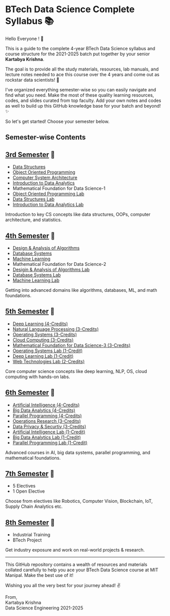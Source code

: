 # BTech Data Science Complete Syllabus 📚

Hello Everyone ! 👋

This is a guide to the complete 4-year BTech Data Science syllabus and course structure for the 2021-2025 batch put together by your senior **Kartabya Krishna**. 

The goal is to provide all the study materials, resources, lab manuals, and lecture notes needed to ace this course over the 4 years and come out as rockstar data scientists! 🚀

I've organized everything semester-wise so you can easily navigate and find what you need. Make the most of these quality learning resources, codes, and slides curated from top faculty. Add your own notes and codes as well to build up this GitHub knowledge base for your batch and beyond! ✨

So let's get started! Choose your semester below.

## Semester-wise Contents 

## [3rd Semester](./3rd-Semester) 📗

- [Data Structures](./3rd-Semester/DS)
- [Object Oriented Programming](./3rd-Semester/OOP)
- [Computer System Architecture](./3rd-Semester/CSA)
- [Introduction to Data Analytics](./3rd-Semester/IDA)
- Mathematical Foundation for Data Science-1
- [Object Oriented Programming Lab](./3rd-Semester/OOP-Lab)
- [Data Structures Lab](./3rd-Semester/DAA-Lab)
- [Introduction to Data Analytics Lab](./3rd-Semester/IDA-Lab)

Introduction to key CS concepts like data structures, OOPs, computer architecture, and statistics.

## [4th Semester](./4th-Semester) 📕

- [Design & Analysis of Algorithms](./4th-Semester/DAA)
- [Database Systems](./4th-Semester/DBS)
- [Machine Learning](./4th-Semester/ML)
- Mathematical Foundation for Data Science-2
- [Desigin & Analysis of Algorithms Lab](./4th-Semester/DAA-Lab)
- [Database Systems Lab](./4th-Semester/DBS-Lab)
- [Machine Learning Lab](./4th-Semester/ML-Lab)

Getting into advanced domains like algorithms, databases, ML, and math foundations.

## [5th Semester](./5th-Semester) 📒

- [Deep Learning (4-Credits)](./5th-Semester/DL)
- [Natural Language Processing (3-Credits)](./5th-Semester/NLP)
- [Operating Systems (3-Credits)](./5th-Semester/OS/)
- [Cloud Computing (3-Credits)](./5th-Semester/CC/)
- [Mathematical Foundation for Data Science-3 (3-Credits)]()
- [Operating Systems Lab (1-Credit)](./5th-Semester/OS-Lab)
- [Deep Learning Lab (1-Credit)](./5th-Semester/DL-Lab/)
- [Web Technologies Lab (2-Credits)](./5th-Semester/WT-Lab)

Core computer science concepts like deep learning, NLP, OS, cloud computing with hands-on labs. 

## [6th Semester](./6th-Semester) 📓

- [Artificial Intelligence (4-Credits)](./6th-Semester/AI)
- [Big Data Analytics (4-Credits)](./6th-Semester/BDA)
- [Parallel Programming (4-Credits)](./6th-Semester/PP)
- [Operations Research (3-Credits)](./6th-Semester/OR)
- [Data Privacy & Securtiy (3-Credits)](./6th-Semester/DPS)
- [Artificial Intelligence Lab (1-Credit)](./6th-Semester/AI-Lab)
- [Big Data Analytics Lab (1-Credit)](./6th-Semester/BDA-Lab)
- [Parallel Programming Lab (1-Credit)](./6th-Semester/PP-Lab)

Advanced courses in AI, big data systems, parallel programming, and mathematical foundations.

## [7th Semester](./7th-Semester) 📔

- 5 Electives 
- 1 Open Elective

Choose from electives like Robotics, Computer Vision, Blockchain, IoT, Supply Chain Analytics etc.

## [8th Semester](./8th-Semester) 📕

- Industrial Training 
- BTech Project

Get industry exposure and work on real-world projects & research.

---

This GitHub repository contains a wealth of resources and materials collated carefully to help you ace your BTech Data Science course at MIT Manipal. Make the best use of it! 

Wishing you all the very best for your journey ahead! ✌️

From,  
Kartabya Krishna  
Data Science Engineering
2021-2025
